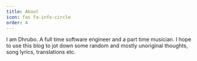 ```yaml
---
title: About
icon: fas fa-info-circle
order: 4
---
```


I am Dhrubo. A full time software engineer and a part time musician. I hope to use this blog to jot down some random and mostly unoriginal thoughts, song lyrics, translations etc.
